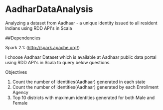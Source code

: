 # AadharDataAnalysis

Analyzing a dataset from Aadhaar - a unique identity issued to all resident Indians using RDD API's in Scala

##Dependencies

Spark 2.1: (http://spark.apache.org/)

I choose Aadhaar Dataset which is available at Aadhaar public data portal using RDD API's in Scala to query below questions.

Objectives
1. Count the number of identities(Aadhaar) generated in each state
2. Count the number of identities(Aadhaar) generated by each Enrollment Agency
3. Top 10 districts with maximum identities generated for both Male and Female
